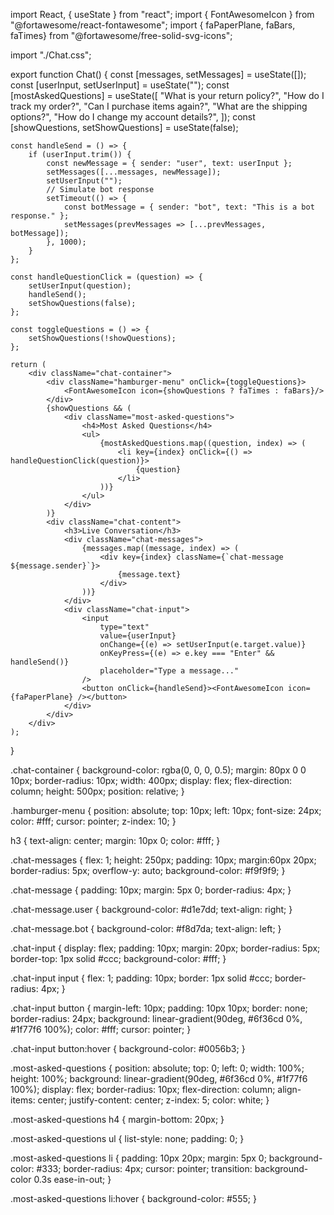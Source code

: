 import React, { useState } from "react";
import { FontAwesomeIcon } from "@fortawesome/react-fontawesome";
import { faPaperPlane, faBars, faTimes} from "@fortawesome/free-solid-svg-icons";

import "./Chat.css";

export function Chat() {
    const [messages, setMessages] = useState([]);
    const [userInput, setUserInput] = useState("");
    const [mostAskedQuestions] = useState([
        "What is your return policy?",
        "How do I track my order?",
        "Can I purchase items again?",
        "What are the shipping options?",
        "How do I change my account details?",
    ]);
    const [showQuestions, setShowQuestions] = useState(false);

    const handleSend = () => {
        if (userInput.trim()) {
            const newMessage = { sender: "user", text: userInput };
            setMessages([...messages, newMessage]);
            setUserInput("");
            // Simulate bot response
            setTimeout(() => {
                const botMessage = { sender: "bot", text: "This is a bot response." };
                setMessages(prevMessages => [...prevMessages, botMessage]);
            }, 1000);
        }
    };

    const handleQuestionClick = (question) => {
        setUserInput(question);
        handleSend();
        setShowQuestions(false);
    };

    const toggleQuestions = () => {
        setShowQuestions(!showQuestions);
    };

    return (
        <div className="chat-container">
            <div className="hamburger-menu" onClick={toggleQuestions}>
                <FontAwesomeIcon icon={showQuestions ? faTimes : faBars}/>
            </div>
            {showQuestions && (
                <div className="most-asked-questions">
                    <h4>Most Asked Questions</h4>
                    <ul>
                        {mostAskedQuestions.map((question, index) => (
                            <li key={index} onClick={() => handleQuestionClick(question)}>
                                {question}
                            </li>
                        ))}
                    </ul>
                </div>
            )}
            <div className="chat-content">
                <h3>Live Conversation</h3>
                <div className="chat-messages">
                    {messages.map((message, index) => (
                        <div key={index} className={`chat-message ${message.sender}`}>
                            {message.text}
                        </div>
                    ))}
                </div>
                <div className="chat-input">
                    <input
                        type="text"
                        value={userInput}
                        onChange={(e) => setUserInput(e.target.value)}
                        onKeyPress={(e) => e.key === "Enter" && handleSend()}
                        placeholder="Type a message..."
                    />
                    <button onClick={handleSend}><FontAwesomeIcon icon={faPaperPlane} /></button>
                </div>
            </div>
        </div>
    );
}








.chat-container {
    background-color: rgba(0, 0, 0, 0.5);
    margin: 80px 0 0 10px;
    border-radius: 10px;
    width: 400px;
    display: flex;
    flex-direction: column;
    height: 500px;
    position: relative;
}

.hamburger-menu {
    position: absolute;
    top: 10px;
    left: 10px;
    font-size: 24px;
    color: #fff;
    cursor: pointer;
    z-index: 10;
}

h3 {
    text-align: center;
    margin: 10px 0;
    color: #fff;
}

.chat-messages {
    flex: 1;
    height: 250px;
    padding: 10px;
    margin:60px 20px;
    border-radius: 5px;
    overflow-y: auto;
    background-color: #f9f9f9;
}

.chat-message {
    padding: 10px;
    margin: 5px 0;
    border-radius: 4px;
}

.chat-message.user {
    background-color: #d1e7dd;
    text-align: right;
}

.chat-message.bot {
    background-color: #f8d7da;
    text-align: left;
}

.chat-input {
    display: flex;
    padding: 10px;
    margin: 20px;
    border-radius: 5px;
    border-top: 1px solid #ccc;
    background-color: #fff;
}

.chat-input input {
    flex: 1;
    padding: 10px;
    border: 1px solid #ccc;
    border-radius: 4px;
}

.chat-input button {
    margin-left: 10px;
    padding: 10px 10px;
    border: none;
    border-radius: 24px;
    background: linear-gradient(90deg, #6f36cd 0%, #1f77f6 100%);
    color: #fff;
    cursor: pointer;
}

.chat-input button:hover {
    background-color: #0056b3;
}

.most-asked-questions {
    position: absolute;
    top: 0;
    left: 0;
    width: 100%;
    height: 100%;
    background: linear-gradient(90deg, #6f36cd 0%, #1f77f6 100%);
    display: flex;
    border-radius: 10px;
    flex-direction: column;
    align-items: center;
    justify-content: center;
    z-index: 5;
    color: white;
}

.most-asked-questions h4 {
    margin-bottom: 20px;
}

.most-asked-questions ul {
    list-style: none;
    padding: 0;
}

.most-asked-questions li {
    padding: 10px 20px;
    margin: 5px 0;
    background-color: #333;
    border-radius: 4px;
    cursor: pointer;
    transition: background-color 0.3s ease-in-out;
}

.most-asked-questions li:hover {
    background-color: #555;
}
